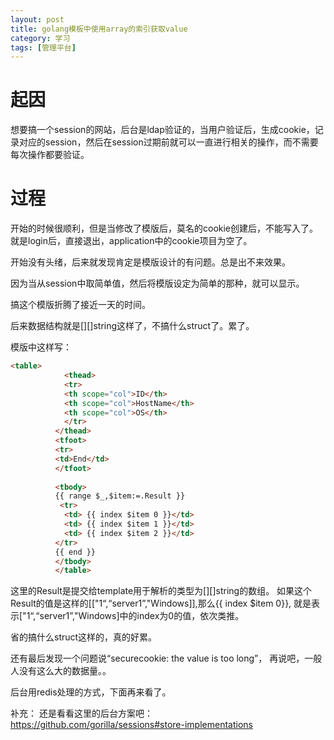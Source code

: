 ```yaml
---
layout: post
title: golang模板中使用array的索引获取value
category: 学习
tags: [管理平台]
---
```


# 起因

想要搞一个session的网站，后台是ldap验证的，当用户验证后，生成cookie，记录对应的session，然后在session过期前就可以一直进行相关的操作，而不需要每次操作都要验证。

# 过程

开始的时候很顺利，但是当修改了模版后，莫名的cookie创建后，不能写入了。
就是login后，直接退出，application中的cookie项目为空了。

开始没有头绪，后来就发现肯定是模版设计的有问题。总是出不来效果。

因为当从session中取简单值，然后将模版设定为简单的那种，就可以显示。

搞这个模版折腾了接近一天的时间。

后来数据结构就是[][]string这样了，不搞什么struct了。累了。

模版中这样写：

```html
<table>
            <thead>
            <tr>
            <th scope="col">ID</th>
            <th scope="col">HostName</th>
            <th scope="col">OS</th>
            </tr>
          </thead>
          <tfoot>
          <tr>
          <td>End</td>
          </tfoot>
    
          <tbody>
          {{ range $_,$item:=.Result }}
           <tr>
            <td> {{ index $item 0 }}</td>
            <td> {{ index $item 1 }}</td>
            <td> {{ index $item 2 }}</td>
          </tr>
          {{ end }}
          </tbody>
          </table>
```

这里的Result是提交给template用于解析的类型为[][]string的数组。
如果这个Result的值是这样的[["1“,“server1”,"Windows]],那么{{ index $item 0}}, 就是表示["1“,“server1”,"Windows]中的index为0的值，依次类推。

省的搞什么struct这样的，真的好累。

还有最后发现一个问题说“securecookie: the value is too long”，
再说吧，一般人没有这么大的数据量。。

后台用redis处理的方式，下面再来看了。

补充：
还是看看这里的后台方案吧：
https://github.com/gorilla/sessions#store-implementations




